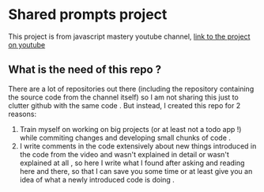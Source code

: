 # Shared prompts project
This project is from javascript mastery youtube channel, [link to the project on youtube](https://www.youtube.com/watch?v=wm5gMKuwSYk&t=1s&ab_channel=JavaScriptMastery)

## What is the need of this repo ?
There are a lot of repositories out there (including the repository containing the source code from the channel itself) so I am not sharing this just to clutter github with the same code . But instead, I created this repo for 2 reasons: 

1. Train myself on working on big projects (or at least not a todo app !) while commiting changes and developing small chunks of code . 
2. I write comments in the code extensively about new things introduced in the code from the video and wasn't explained in detail or wasn't explained at all , so here I write what I found after asking and reading here and there, so that I can save you some time or at least give you an idea of what a newly introduced code is doing .


